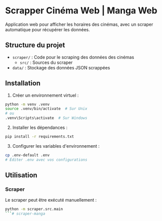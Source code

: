 # Scrapper Cinéma Web | Manga Web

Application web pour afficher les horaires des cinémas, avec un scraper automatique pour récupérer les données.

## Structure du projet

- `scraper/` : Code pour le scraping des données des cinémas
  - `src/` : Sources du scraper
- `data/` : Stockage des données JSON scrappées

## Installation

1. Créer un environnement virtuel :
```bash
python -m venv .venv
source .venv/bin/activate  # Sur Unix
# ou
.venv\Scripts\activate  # Sur Windows
```

2. Installer les dépendances :
```bash
pip install -r requirements.txt
```

3. Configurer les variables d'environnement :
```bash
cp .env-default .env
# Éditer .env avec vos configurations
```

## Utilisation

### Scraper

Le scraper peut être exécuté manuellement :
```bash
python -m scraper.src.main
```# scraper-manga
